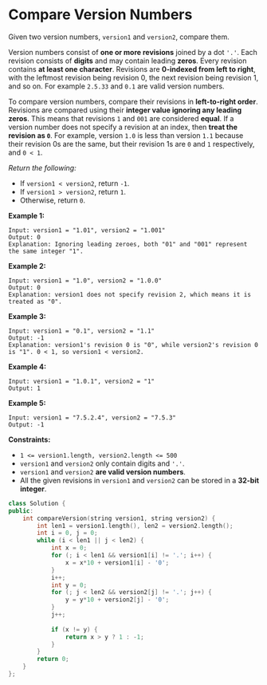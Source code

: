 # Compare Version Numbers

Given two version numbers, `version1` and `version2`, compare them.



Version numbers consist of **one or more revisions** joined by a dot `'.'`. Each revision consists of **digits** and may contain leading **zeros**. Every revision contains **at least one character**. Revisions are **0-indexed from left to right**, with the leftmost revision being revision 0, the next revision being revision 1, and so on. For example `2.5.33` and `0.1` are valid version numbers.

To compare version numbers, compare their revisions in **left-to-right order**. Revisions are compared using their **integer value ignoring any leading zeros**. This means that revisions `1` and `001` are considered **equal**. If a version number does not specify a revision at an index, then **treat the revision as `0`**. For example, version `1.0` is less than version `1.1` because their revision 0s are the same, but their revision 1s are `0` and `1` respectively, and `0 < 1`.

*Return the following:*

- If `version1 < version2`, return `-1`.
- If `version1 > version2`, return `1`.
- Otherwise, return `0`.

 

**Example 1:**

```
Input: version1 = "1.01", version2 = "1.001"
Output: 0
Explanation: Ignoring leading zeroes, both "01" and "001" represent the same integer "1".
```

**Example 2:**

```
Input: version1 = "1.0", version2 = "1.0.0"
Output: 0
Explanation: version1 does not specify revision 2, which means it is treated as "0".
```

**Example 3:**

```
Input: version1 = "0.1", version2 = "1.1"
Output: -1
Explanation: version1's revision 0 is "0", while version2's revision 0 is "1". 0 < 1, so version1 < version2.
```

**Example 4:**

```
Input: version1 = "1.0.1", version2 = "1"
Output: 1
```

**Example 5:**

```
Input: version1 = "7.5.2.4", version2 = "7.5.3"
Output: -1
```

 

**Constraints:**

- `1 <= version1.length, version2.length <= 500`
- `version1` and `version2` only contain digits and `'.'`.
- `version1` and `version2` **are valid version numbers**.
- All the given revisions in `version1` and `version2` can be stored in a **32-bit integer**.

```c++
class Solution {
public:
    int compareVersion(string version1, string version2) {
        int len1 = version1.length(), len2 = version2.length();
        int i = 0, j = 0;
        while (i < len1 || j < len2) {
            int x = 0;
            for (; i < len1 && version1[i] != '.'; i++) {
                x = x*10 + version1[i] - '0';
            }
            i++;
            int y = 0;
            for (; j < len2 && version2[j] != '.'; j++) {
                y = y*10 + version2[j] - '0';
            }
            j++;
            
            if (x != y) {
                return x > y ? 1 : -1;
            }
        }
        return 0;
    }
};
```

